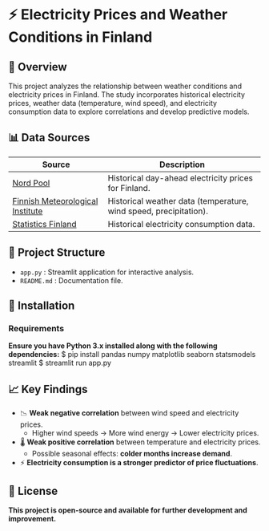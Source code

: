 # ⚡ Electricity Prices and Weather Conditions in Finland

## 📌 Overview

This project analyzes the relationship between weather conditions and electricity prices in Finland. The study incorporates historical electricity prices, weather data (temperature, wind speed), and electricity consumption data to explore correlations and develop predictive models.

## 📊 Data Sources

| Source | Description |
|--------|-------------|
| [Nord Pool](https://data.nordpoolgroup.com/) | Historical day-ahead electricity prices for Finland. |
| [Finnish Meteorological Institute](https://www.ilmatieteenlaitos.fi/havaintojen-lataus) | Historical weather data (temperature, wind speed, precipitation). |
| [Statistics Finland](https://stat.fi/til/ehk/index_en.html) | Historical electricity consumption data. |


## 📁 Project Structure


- `app.py` : Streamlit application for interactive analysis.
- `README.md` : Documentation file.


## 🔧 Installation
### Requirements
**Ensure you have Python 3.x installed along with the following dependencies:**
$ pip install pandas numpy matplotlib seaborn statsmodels streamlit
$ streamlit run app.py

## 📈 Key Findings

- 📉 **Weak negative correlation** between wind speed and electricity prices.
  - Higher wind speeds → More wind energy → Lower electricity prices.
- 🌡️ **Weak positive correlation** between temperature and electricity prices.
  - Possible seasonal effects: **colder months increase demand**.
- ⚡ **Electricity consumption is a stronger predictor of price fluctuations**.

## 📜 License

**This project is open-source and available for further development and improvement.**
